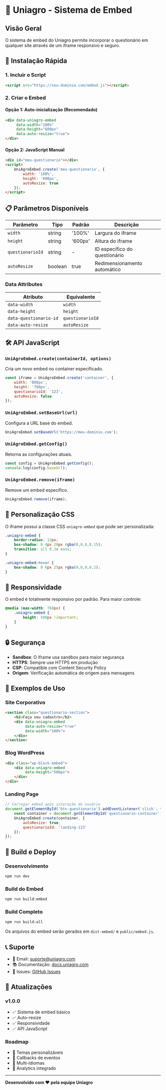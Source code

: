 # 🌱 Uniagro - Sistema de Embed

## Visão Geral

O sistema de embed do Uniagro permite incorporar o questionário em qualquer site através de um iframe responsivo e seguro.

## 🚀 Instalação Rápida

### 1. Incluir o Script

```html
<script src="https://seu-dominio.com/embed.js"></script>
```

### 2. Criar o Embed

#### Opção 1: Auto-inicialização (Recomendado)
```html
<div data-uniagro-embed 
     data-width="100%" 
     data-height="600px"
     data-auto-resize="true">
</div>
```

#### Opção 2: JavaScript Manual
```html
<div id="meu-questionario"></div>
<script>
    UniAgroEmbed.create('meu-questionario', {
        width: '100%',
        height: '600px',
        autoResize: true
    });
</script>
```

## 📋 Parâmetros Disponíveis

| Parâmetro | Tipo | Padrão | Descrição |
|-----------|------|--------|-----------|
| `width` | string | '100%' | Largura do iframe |
| `height` | string | '600px' | Altura do iframe |
| `questionarioId` | string | - | ID específico do questionário |
| `autoResize` | boolean | true | Redimensionamento automático |

### Data Attributes

| Atributo | Equivalente |
|----------|-------------|
| `data-width` | `width` |
| `data-height` | `height` |
| `data-questionario-id` | `questionarioId` |
| `data-auto-resize` | `autoResize` |

## 🛠️ API JavaScript

### `UniAgroEmbed.create(containerId, options)`
Cria um novo embed no container especificado.

```javascript
const iframe = UniAgroEmbed.create('container', {
    width: '800px',
    height: '700px',
    questionarioId: '123',
    autoResize: false
});
```

### `UniAgroEmbed.setBaseUrl(url)`
Configura a URL base do embed.

```javascript
UniAgroEmbed.setBaseUrl('https://meu-dominio.com');
```

### `UniAgroEmbed.getConfig()`
Retorna as configurações atuais.

```javascript
const config = UniAgroEmbed.getConfig();
console.log(config.baseUrl);
```

### `UniAgroEmbed.remove(iframe)`
Remove um embed específico.

```javascript
UniAgroEmbed.remove(iframe);
```

## 🎨 Personalização CSS

O iframe possui a classe CSS `uniagro-embed` que pode ser personalizada:

```css
.uniagro-embed {
    border-radius: 12px;
    box-shadow: 0 4px 20px rgba(0,0,0,0.15);
    transition: all 0.3s ease;
}

.uniagro-embed:hover {
    box-shadow: 0 6px 25px rgba(0,0,0,0.2);
}
```

## 📱 Responsividade

O embed é totalmente responsivo por padrão. Para maior controle:

```css
@media (max-width: 768px) {
    .uniagro-embed {
        height: 500px !important;
    }
}
```

## 🔒 Segurança

- **Sandbox**: O iframe usa sandbox para maior segurança
- **HTTPS**: Sempre use HTTPS em produção
- **CSP**: Compatible com Content Security Policy
- **Origem**: Verificação automática de origem para mensagens

## 🚀 Exemplos de Uso

### Site Corporativo
```html
<section class="questionario-section">
    <h2>Faça seu cadastro</h2>
    <div data-uniagro-embed 
         data-auto-resize="true"
         data-width="100%">
    </div>
</section>
```

### Blog WordPress
```html
<div class="wp-block-embed">
    <div data-uniagro-embed 
         data-height="500px">
    </div>
</div>
```

### Landing Page
```javascript
// Carregar embed após interação do usuário
document.getElementById('btn-questionario').addEventListener('click', function() {
    const container = document.getElementById('questionario-container');
    UniAgroEmbed.create(container, {
        autoResize: true,
        questionarioId: 'landing-123'
    });
});
```

## 🔧 Build e Deploy

### Desenvolvimento
```bash
npm run dev
```

### Build do Embed
```bash
npm run build:embed
```

### Build Completo
```bash
npm run build:all
```

Os arquivos do embed serão gerados em `dist-embed/` e `public/embed.js`.

## 📞 Suporte

- 📧 Email: suporte@uniagro.com
- 📚 Documentação: [docs.uniagro.com](https://docs.uniagro.com)
- 🐛 Issues: [GitHub Issues](https://github.com/seu-usuario/uniagro/issues)

## 🔄 Atualizações

### v1.0.0
- ✅ Sistema de embed básico
- ✅ Auto-resize
- ✅ Responsividade
- ✅ API JavaScript

### Roadmap
- 🔄 Temas personalizáveis
- 🔄 Callbacks de eventos
- 🔄 Multi-idiomas
- 🔄 Analytics integrado

---

**Desenvolvido com ❤️ pela equipe Uniagro**
